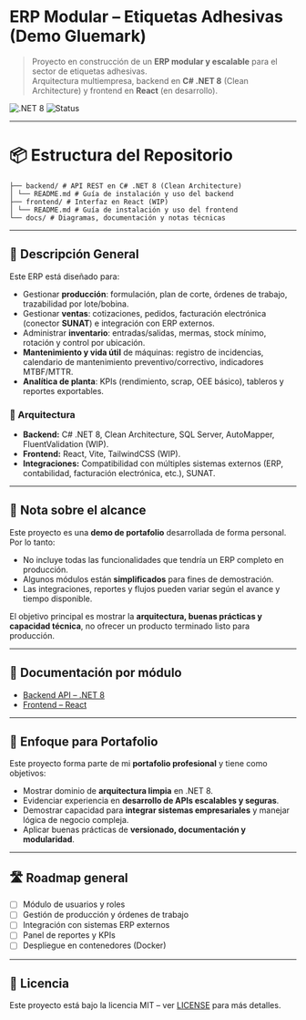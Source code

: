 # ERP Modular – Etiquetas Adhesivas (Demo Gluemark)

> Proyecto en construcción de un **ERP modular y escalable** para el sector de etiquetas adhesivas.  
> Arquitectura multiempresa, backend en **C# .NET 8** (Clean Architecture) y frontend en **React** (en desarrollo).

![.NET 8](https://img.shields.io/badge/.NET-8.0-blue) ![Status](https://img.shields.io/badge/status-WIP-orange)

---

# 📦 Estructura del Repositorio
```
├── backend/ # API REST en C# .NET 8 (Clean Architecture)
│ └── README.md # Guía de instalación y uso del backend
├── frontend/ # Interfaz en React (WIP)
│ └── README.md # Guía de instalación y uso del frontend
└── docs/ # Diagramas, documentación y notas técnicas
```
---

## 🚀 Descripción General

Este ERP está diseñado para:

- Gestionar **producción**: formulación, plan de corte, órdenes de trabajo, trazabilidad por lote/bobina.  
- Gestionar **ventas**: cotizaciones, pedidos, facturación electrónica (conector **SUNAT**) e integración con ERP externos.  
- Administrar **inventario**: entradas/salidas, mermas, stock mínimo, rotación y control por ubicación.  
- **Mantenimiento y vida útil** de máquinas: registro de incidencias, calendario de mantenimiento preventivo/correctivo, indicadores MTBF/MTTR.  
- **Analítica de planta**: KPIs (rendimiento, scrap, OEE básico), tableros y reportes exportables.  

### 🧱 Arquitectura
- **Backend:** C# .NET 8, Clean Architecture, SQL Server, AutoMapper, FluentValidation (WIP).  
- **Frontend:** React, Vite, TailwindCSS (WIP).  
- **Integraciones:** Compatibilidad con múltiples sistemas externos (ERP, contabilidad, facturación electrónica, etc.), SUNAT.

---

## 📌 Nota sobre el alcance

Este proyecto es una **demo de portafolio** desarrollada de forma personal.  
Por lo tanto:  
- No incluye todas las funcionalidades que tendría un ERP completo en producción.  
- Algunos módulos están **simplificados** para fines de demostración.  
- Las integraciones, reportes y flujos pueden variar según el avance y tiempo disponible.  

El objetivo principal es mostrar la **arquitectura, buenas prácticas y capacidad técnica**, no ofrecer un producto terminado listo para producción.

---

## 📂 Documentación por módulo

- [Backend API – .NET 8](backend/README.md)  
- [Frontend – React](frontend/README.md)

---

## 💼 Enfoque para Portafolio
Este proyecto forma parte de mi **portafolio profesional** y tiene como objetivos:  
- Mostrar dominio de **arquitectura limpia** en .NET 8.  
- Evidenciar experiencia en **desarrollo de APIs escalables y seguras**.  
- Demostrar capacidad para **integrar sistemas empresariales** y manejar lógica de negocio compleja.  
- Aplicar buenas prácticas de **versionado, documentación y modularidad**.

---

## 🛣️ Roadmap general
- [ ] Módulo de usuarios y roles
- [ ] Gestión de producción y órdenes de trabajo
- [ ] Integración con sistemas ERP externos
- [ ] Panel de reportes y KPIs
- [ ] Despliegue en contenedores (Docker)

---

## 📄 Licencia
Este proyecto está bajo la licencia MIT – ver [LICENSE](LICENSE) para más detalles.


